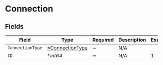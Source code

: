 # Connection


## Fields

| Field                                                    | Type                                                     | Required                                                 | Description                                              | Example                                                  |
| -------------------------------------------------------- | -------------------------------------------------------- | -------------------------------------------------------- | -------------------------------------------------------- | -------------------------------------------------------- |
| `ConnectionType`                                         | [*ConnectionType](../../models/shared/connectiontype.md) | :heavy_minus_sign:                                       | N/A                                                      |                                                          |
| `ID`                                                     | **int64*                                                 | :heavy_minus_sign:                                       | N/A                                                      | 1                                                        |